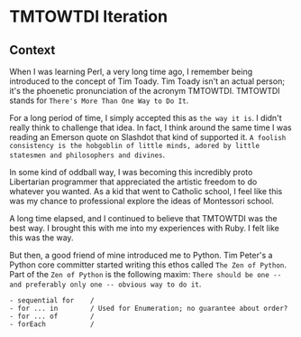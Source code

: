 # TMTOWTDI Iteration

## Context

When I was learning Perl, a very long time ago, I remember being introduced to the concept of Tim Toady. Tim Toady isn't an actual person; it's the phoenetic pronunciation of the acronym TMTOWTDI. TMTOWTDI stands for `There's More Than One Way to Do It`.

For a long period of time, I simply accepted this as `the way it is`. I didn't really think to challenge that idea. In fact, I think around the same time I was reading an Emerson quote on Slashdot that kind of supported it. `A foolish consistency is the hobgoblin of little minds, adored by little statesmen and philosophers and divines`.

In some kind of oddball way, I was becoming this incredibly proto Libertarian programmer that appreciated the artistic freedom to do whatever you wanted. As a kid that went to Catholic school, I feel like this was my chance to professional explore the ideas of Montessori school.

A long time elapsed, and I continued to believe that TMTOWTDI was the best way. I brought this with me into my experiences with Ruby. I felt like this was the way.

But then, a good friend of mine introduced me to Python. Tim Peter's a Python core committer started writing this ethos called `The Zen of Python`. Part of the `Zen of Python` is the following maxim: `There should be one -- and preferably only one -- obvious way to do it`.

    - sequential for    /
    - for ... in        / Used for Enumeration; no guarantee about order?
    - for ... of        /
    - forEach           /
